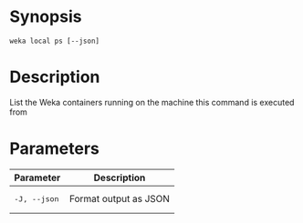# Synopsis

```weka local ps [--json]```

# Description

List the Weka containers running on the machine this command is executed from

# Parameters

| Parameter | Description |
| --------- | ----------- |
| <pre>-J, --json</pre> | Format output as JSON |
